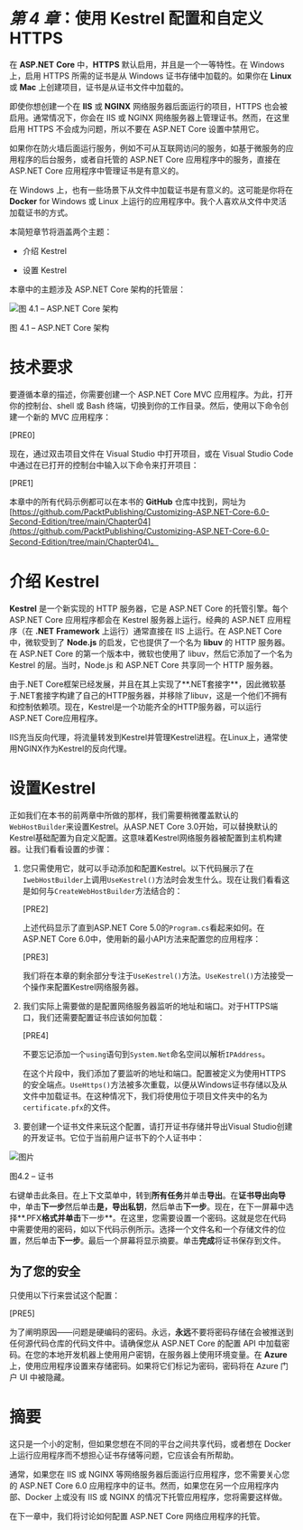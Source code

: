 # *第 4 章*：使用 Kestrel 配置和自定义 HTTPS

在 **ASP.NET** **Core** 中，**HTTPS** 默认启用，并且是一个一等特性。在 Windows 上，启用 HTTPS 所需的证书是从 Windows 证书存储中加载的。如果你在 **Linux** 或 **Mac** 上创建项目，证书是从证书文件中加载的。

即使你想创建一个在 **IIS** 或 **NGINX** 网络服务器后面运行的项目，HTTPS 也会被启用。通常情况下，你会在 IIS 或 NGINX 网络服务器上管理证书。然而，在这里启用 HTTPS 不会成为问题，所以不要在 ASP.NET Core 设置中禁用它。

如果你在防火墙后面运行服务，例如不可从互联网访问的服务，如基于微服务的应用程序的后台服务，或者自托管的 ASP.NET Core 应用程序中的服务，直接在 ASP.NET Core 应用程序中管理证书是有意义的。

在 Windows 上，也有一些场景下从文件中加载证书是有意义的。这可能是你将在 **Docker** for Windows 或 Linux 上运行的应用程序中。我个人喜欢从文件中灵活加载证书的方式。

本简短章节将涵盖两个主题：

+   介绍 Kestrel

+   设置 Kestrel

本章中的主题涉及 ASP.NET Core 架构的托管层：

![图 4.1 – ASP.NET Core 架构](img/Figure_4.1_B17996.jpg)

图 4.1 – ASP.NET Core 架构

# 技术要求

要遵循本章的描述，你需要创建一个 ASP.NET Core MVC 应用程序。为此，打开你的控制台、shell 或 Bash 终端，切换到你的工作目录。然后，使用以下命令创建一个新的 MVC 应用程序：

[PRE0]

现在，通过双击项目文件在 Visual Studio 中打开项目，或在 Visual Studio Code 中通过在已打开的控制台中输入以下命令来打开项目：

[PRE1]

本章中的所有代码示例都可以在本书的 **GitHub** 仓库中找到，网址为 [https://github.com/PacktPublishing/Customizing-ASP.NET-Core-6.0-Second-Edition/tree/main/Chapter04](https://github.com/PacktPublishing/Customizing-ASP.NET-Core-6.0-Second-Edition/tree/main/Chapter04)。

# 介绍 Kestrel

**Kestrel** 是一个新实现的 HTTP 服务器，它是 ASP.NET Core 的托管引擎。每个 ASP.NET Core 应用程序都会在 Kestrel 服务器上运行。经典的 ASP.NET 应用程序（在 **.NET** **Framework** 上运行）通常直接在 IIS 上运行。在 ASP.NET Core 中，微软受到了 **Node.js** 的启发，它也提供了一个名为 **libuv** 的 HTTP 服务器。在 ASP.NET Core 的第一个版本中，微软也使用了 libuv，然后它添加了一个名为 Kestrel 的层。当时，Node.js 和 ASP.NET Core 共享同一个 HTTP 服务器。

由于.NET Core框架已经发展，并且在其上实现了**.NET套接字**，因此微软基于.NET套接字构建了自己的HTTP服务器，并移除了libuv，这是一个他们不拥有和控制依赖项。现在，Kestrel是一个功能齐全的HTTP服务器，可以运行ASP.NET Core应用程序。

IIS充当反向代理，将流量转发到Kestrel并管理Kestrel进程。在Linux上，通常使用NGINX作为Kestrel的反向代理。

# 设置Kestrel

正如我们在本书的前两章中所做的那样，我们需要稍微覆盖默认的`WebHostBuilder`来设置Kestrel。从ASP.NET Core 3.0开始，可以替换默认的Kestrel基础配置为自定义配置。这意味着Kestrel网络服务器被配置到主机构建器。让我们看看设置的步骤：

1.  您只需使用它，就可以手动添加和配置Kestrel。以下代码展示了在`IwebHostBuilder`上调用`UseKestrel()`方法时会发生什么。现在让我们看看这是如何与`CreateWebHostBuilder`方法结合的：

    [PRE2]

    上述代码显示了直到ASP.NET Core 5.0的`Program.cs`看起来如何。在ASP.NET Core 6.0中，使用新的最小API方法来配置您的应用程序：

    [PRE3]

    我们将在本章的剩余部分专注于`UseKestrel()`方法。`UseKestrel()`方法接受一个操作来配置Kestrel网络服务器。

1.  我们实际上需要做的是配置网络服务器监听的地址和端口。对于HTTPS端口，我们还需要配置证书应该如何加载：

    [PRE4]

    不要忘记添加一个`using`语句到`System.Net`命名空间以解析`IPAddress`。

    在这个片段中，我们添加了要监听的地址和端口。配置被定义为使用HTTPS的安全端点。`UseHttps()`方法被多次重载，以便从Windows证书存储以及从文件中加载证书。在这种情况下，我们将使用位于项目文件夹中的名为`certificate.pfx`的文件。

1.  要创建一个证书文件来玩这个配置，请打开证书存储并导出Visual Studio创建的开发证书。它位于当前用户证书下的个人证书中：

![图片](img/Figure_4.2_B17996.jpg)

图4.2 – 证书

右键单击此条目。在上下文菜单中，转到**所有任务**并单击**导出**。在**证书导出向导**中，单击**下一步**然后单击**是，导出私钥**，然后单击**下一步**。现在，在下一屏幕中选择**.PFX**格式并单击**下一步**。在这里，您需要设置一个密码。这就是您在代码中需要使用的密码，如以下代码示例所示。选择一个文件名和一个存储文件的位置，然后单击**下一步**。最后一个屏幕将显示摘要。单击**完成**将证书保存到文件。

## 为了您的安全

只使用以下行来尝试这个配置：

[PRE5]

为了阐明原因——问题是硬编码的密码。永远，**永远**不要将密码存储在会被推送到任何源代码仓库的代码文件中。请确保您从 ASP.NET Core 的配置 API 中加载密码。在您的本地开发机器上使用用户密钥，在服务器上使用环境变量。在 **Azure** 上，使用应用程序设置来存储密码。如果将它们标记为密码，密码将在 Azure 门户 UI 中被隐藏。

# 摘要

这只是一个小的定制，但如果您想在不同的平台之间共享代码，或者想在 Docker 上运行应用程序而不想担心证书存储等问题，它应该会有所帮助。

通常，如果您在 IIS 或 NGINX 等网络服务器后面运行应用程序，您不需要关心您的 ASP.NET Core 6.0 应用程序中的证书。然而，如果您在另一个应用程序内部、Docker 上或没有 IIS 或 NGINX 的情况下托管应用程序，您将需要这样做。

在下一章中，我们将讨论如何配置 ASP.NET Core 网络应用程序的托管。

